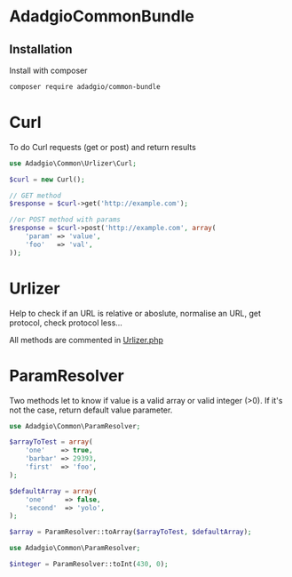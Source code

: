 # AdadgioCommonBundle

## Installation

Install with composer

```bash
composer require adadgio/common-bundle
```

# Curl

To do Curl requests (get or post) and return results

```php
use Adadgio\Common\Urlizer\Curl;

$curl = new Curl();

// GET method
$response = $curl->get('http://example.com');

//or POST method with params
$response = $curl->post('http://example.com', array(
    'param' => 'value',
    'foo'   => 'val',
));

```

# Urlizer

Help to check if an URL is relative or aboslute, normalise an URL, get protocol, check protocol less...

All methods are commented in [Urlizer.php](Urlizer.php)


# ParamResolver

Two methods let to know if value is a valid array or valid integer (>0). If it's not the case, return default value parameter.

```php
use Adadgio\Common\ParamResolver;

$arrayToTest = array(
    'one'    => true,
    'barbar' => 29393,
    'first'  => 'foo',
);

$defaultArray = array(
    'one'     => false,
    'second'  => 'yolo',
);

$array = ParamResolver::toArray($arrayToTest, $defaultArray);
```

```php
use Adadgio\Common\ParamResolver;

$integer = ParamResolver::toInt(430, 0);
```
